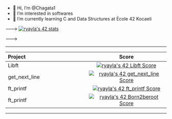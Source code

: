 - 👋 Hi, I’m @Chagata1
- 👀 I’m interested in softwares
- 🌱 I’m currently learning C and Data Structures at École 42 Kocaeli

--->
[![ryayla's 42 stats](https://badge42.vercel.app/api/v2/cl9sa4uqn01110fm6xx1pa1fk/stats?cursusId=21&coalitionId=232)](https://github.com/JaeSeoKim/badge42)

---></a>
  <table widht="200%" align="center">
  <tr style="display:flex; justify-content:space-around; padding:0;">
  <td style="padding:0; margin:0;">

|Project|Score| 
| :-	|	:-:	|
| Libft <img width=150>|[![ryayla's 42 Libft Score](https://badge42.vercel.app/api/v2/cl9sa4uqn01110fm6xx1pa1fk/project/2826067)](https://github.com/JaeSeoKim/badge42)
| get_next_line <img width=150>|[![ryayla's 42 get_next_line Score](https://badge42.vercel.app/api/v2/cl9sa4uqn01110fm6xx1pa1fk/project/2911996)](https://github.com/JaeSeoKim/badge42)
| ft_printf <img width=150>|[![ryayla's 42 ft_printf Score](https://badge42.vercel.app/api/v2/cl9sa4uqn01110fm6xx1pa1fk/project/2904548)](https://github.com/JaeSeoKim/badge42)
| ft_printf <img width=150>|[![ryayla's 42 Born2beroot Score](https://badge42.vercel.app/api/v2/cl9sa4uqn01110fm6xx1pa1fk/project/3002236)](https://github.com/JaeSeoKim/badge42)
